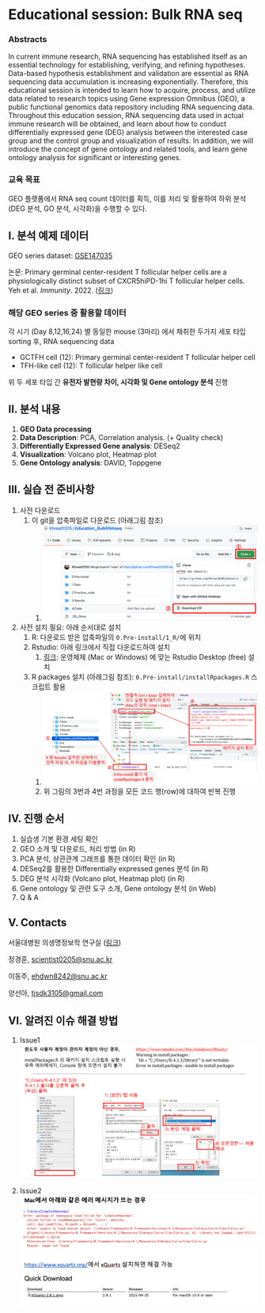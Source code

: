 # Educational session: Bulk RNA seq
### Abstracts

In current immune research, RNA sequencing has established itself as an essential technology for establishing, verifying, and refining hypotheses. Data-based hypothesis establishment and validation are essential as RNA sequencing data accumulation is increasing exponentially. Therefore, this educational session is intended to learn how to acquire, process, and utilize data related to research topics using Gene expression Omnibus (GEO), a public functional genomics data repository including RNA sequencing data. Throughout this education session, RNA sequencing data used in actual immune research will be obtained, and learn about how to conduct differentially expressed gene (DEG) analysis between the interested case group and the control group and visualization of results. In addition, we will introduce the concept of gene ontology and related tools, and learn gene ontology analysis for significant or interesting genes.



### 교육 목표

GEO 플랫폼에서 RNA seq count 데이터를 획득, 이를 처리 및 활용하여 하위 분석(DEG 분석, GO 분석, 시각화)을 수행할 수 있다.





## I. 분석 예제 데이터

GEO series dataset: [GSE147035](https://www.ncbi.nlm.nih.gov/geo/query/acc.cgi?acc=GSE147035 ) 

논문: Primary germinal center-resident T follicular helper cells are a physiologically distinct subset of CXCR5hiPD-1hi T follicular helper cells. Yeh et al. *Immunity*. 2022. ([링크](https://www.sciencedirect.com/science/article/pii/S1074761321005513))



### 해당 GEO series 중 활용할 데이터

각 시기 (Day 8,12,16,24) 별 동일한 mouse (3마리) 에서 채취한 두가지 세포 타입 sorting 후, RNA sequencing data

- GCTFH cell (12): Primary germinal center-resident T follicular helper cell
- TFH-like cell (12): T follicular helper like cell

위 두 세포 타입 간 **유전자 발현량 차이, 시각화 및 Gene ontology 분석** 진행



## II. 분석 내용	

1. **GEO Data processing**
2. **Data Description**: PCA, Correlation analysis. (+ Quality check)
3. **Differentially Expressed Gene analysis**: DESeq2
4. **Visualization**: Volcano plot, Heatmap plot
5. **Gene Ontology analysis**: DAVID, Toppgene



## III. 실습 전 준비사항

1. 사전 다운로드
   1. 이 git을 압축파일로 다운로드 (아래그림 참조)
      1. ![download](png/download.png)
2. 사전 설치 필요:  아래 순서대로 설치 
   1. R: 다운로드 받은 압축파일의 `0.Pre-install/1_R/`에 위치
   2. Rstudio: 아래 링크에서 직접 다운로드하여 설치 
      1. [링크](https://www.rstudio.com/products/rstudio/download/#download): 운영체제 (Mac or Windows) 에 맞는 Rstudio Desktop (free) 설치
   3. R packages 설치 (아래그림 참조):  `0.Pre-install/installRpackages.R` 스크립트 활용
      1. ![download](png/installPackages.png)
      2. 위 그림의 3번과 4번 과정을 모든 코드 행(row)에 대하여 반복 진행





## IV. 진행 순서

1. 실습생 기본 환경 세팅 확인 
2. GEO 소개 및 다운로드, 처리 방법 (in R)
3. PCA 분석, 상관관계 그래프를 통한 데이터 확인 (in R)
4. DESeq2를 활용한 Differentially expressed genes 분석 (in R)
5. DEG 분석 시각화 (Volcano plot, Heatmap plot) (in R)
6. Gene ontology 및 관련 도구 소개, Gene ontology 분석 (in Web)
7. Q & A



## V. Contacts

서울대병원 의생명정보학 연구실 ([링크](https://sites.google.com/view/snuh-bmi-lab/home))

정경훈, scientist0205@snu.ac.kr 

이동주, ehdwn8242@snu.ac.kr 

양선아, tjsdk3105@gmail.com

## VI. 알려진 이슈 해결 방법

1. Issue1
![issue1](png/Issue1.png)

2. Issue2
![issue2](png/Issue2.png)


